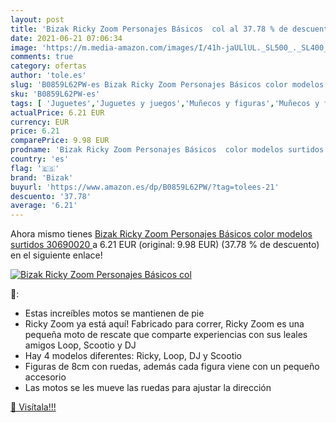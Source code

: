 ```yaml
---
layout: post
title: 'Bizak Ricky Zoom Personajes Básicos  col al 37.78 % de descuento'
date: 2021-06-21 07:06:34
image: 'https://m.media-amazon.com/images/I/41h-jaULlUL._SL500_._SL400_.jpg'
comments: true
category: ofertas
author: 'tole.es'
slug: 'B0859L62PW-es Bizak Ricky Zoom Personajes Básicos color modelos surtidos...'
sku: 'B0859L62PW-es'
tags: [ 'Juguetes','Juguetes y juegos','Muñecos y figuras','Muñecos y figuras de acción','Peluches','bizak', ]
actualPrice: 6.21 EUR
currency: EUR
price: 6.21
comparePrice: 9.98 EUR
prodname: 'Bizak Ricky Zoom Personajes Básicos  color modelos surtidos  30690020 '
country: 'es'
flag: '🇪🇸'
brand: 'Bizak'
buyurl: 'https://www.amazon.es/dp/B0859L62PW/?tag=tolees-21'
descuento: '37.78'
average: '6.21'
---
```


Ahora mismo tienes [Bizak Ricky Zoom Personajes Básicos  color modelos surtidos  30690020 ](https://www.amazon.es/dp/B0859L62PW/?tag=tolees-21) a 6.21 EUR (original: 9.98 EUR) (37.78 %  de descuento) en el siguiente enlace!

[![Bizak Ricky Zoom Personajes Básicos  col](https://m.media-amazon.com/images/I/41h-jaULlUL._SL500_._SL400_.jpg)](https://www.amazon.es/dp/B0859L62PW/?tag=tolees-21)

🔎:

- Estas increíbles motos se mantienen de pie
- Ricky Zoom ya está aquí! Fabricado para correr, Ricky Zoom es una pequeña moto de rescate que comparte experiencias con sus leales amigos Loop, Scootio y DJ
- Hay 4 modelos diferentes: Ricky, Loop, DJ y Scootio
- Figuras de 8cm con ruedas, además cada figura viene con un pequeño accesorio
- Las motos se les mueve las ruedas para ajustar la dirección

[🛒 Visítala!!!](https://www.amazon.es/dp/B0859L62PW/?tag=tolees-21)

